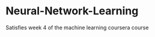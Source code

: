 Neural-Network-Learning
=======================

Satisfies week 4 of the machine learning coursera course
